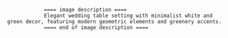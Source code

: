 
                ==== image description ====
                Elegant wedding table setting with minimalist white and green decor, featuring modern geometric elements and greenery accents.
                ==== end of image description ====
                